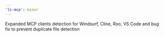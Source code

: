 ```yaml
---
'ls-mcp': minor
---
```


Expanded MCP clients detection for Windsurf, Cline, Roo, VS Code and bug fix to prevent duplicate file detection
